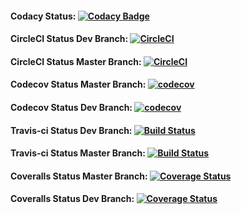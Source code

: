 #### Codacy Status: [![Codacy Badge](https://api.codacy.com/project/badge/Grade/ffcc1b9424a54e399835eec803eef58f)](https://www.codacy.com/app/timweissenfels7/Catch2-Tests?utm_source=github.com&amp;utm_medium=referral&amp;utm_content=ChooseYourPlan/Catch2-Tests&amp;utm_campaign=Badge_Grade)

#### CircleCI Status Dev Branch: [![CircleCI](https://circleci.com/gh/ChooseYourPlan/Catch2-Tests/tree/dev.svg?style=svg)](https://circleci.com/gh/ChooseYourPlan/Catch2-Tests/tree/dev)

#### CircleCI Status Master Branch: [![CircleCI](https://circleci.com/gh/ChooseYourPlan/Catch2-Tests/tree/dev.svg?style=svg)](https://circleci.com/gh/ChooseYourPlan/Catch2-Tests/tree/master)

#### Codecov Status Master Branch: [![codecov](https://codecov.io/gh/ChooseYourPlan/Catch2-Tests/branch/master/graph/badge.svg)](https://codecov.io/gh/ChooseYourPlan/Catch2-Tests)

#### Codecov Status Dev Branch: [![codecov](https://codecov.io/gh/ChooseYourPlan/Catch2-Tests/branch/dev/graph/badge.svg)](https://codecov.io/gh/ChooseYourPlan/Catch2-Tests)

#### Travis-ci Status Dev Branch: [![Build Status](https://travis-ci.com/ChooseYourPlan/Catch2-Tests.svg?branch=dev)](https://travis-ci.com/ChooseYourPlan/Catch2-Tests)

#### Travis-ci Status Master Branch: [![Build Status](https://travis-ci.com/ChooseYourPlan/Catch2-Tests.svg?branch=master)](https://travis-ci.com/ChooseYourPlan/Catch2-Tests)

#### Coveralls Status Master Branch: [![Coverage Status](https://coveralls.io/repos/github/ChooseYourPlan/Catch2-Tests/badge.svg)](https://coveralls.io/github/ChooseYourPlan/Catch2-Tests)

#### Coveralls Status Dev Branch: [![Coverage Status](https://coveralls.io/repos/github/ChooseYourPlan/Catch2-Tests/badge.svg?branch=dev)](https://coveralls.io/github/ChooseYourPlan/Catch2-Tests?branch=dev)
